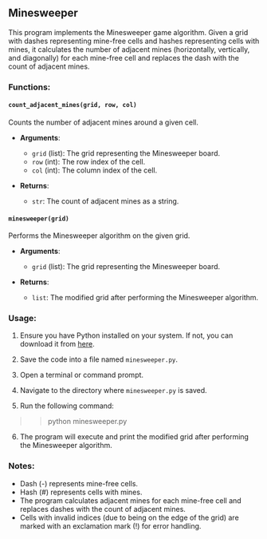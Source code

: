 ## Minesweeper

This program implements the Minesweeper game algorithm. Given a grid with dashes representing mine-free cells and hashes representing cells with mines, it calculates the number of adjacent mines (horizontally, vertically, and diagonally) for each mine-free cell and replaces the dash with the count of adjacent mines.

### Functions:

#### `count_adjacent_mines(grid, row, col)`
Counts the number of adjacent mines around a given cell.

- **Arguments**:
  - `grid` (list): The grid representing the Minesweeper board.
  - `row` (int): The row index of the cell.
  - `col` (int): The column index of the cell.

- **Returns**:
  - `str`: The count of adjacent mines as a string.

#### `minesweeper(grid)`
Performs the Minesweeper algorithm on the given grid.

- **Arguments**:
  - `grid` (list): The grid representing the Minesweeper board.

- **Returns**:
  - `list`: The modified grid after performing the Minesweeper algorithm.

### Usage:

1. Ensure you have Python installed on your system. If not, you can download it from [here](https://www.python.org/downloads/).

2. Save the code into a file named `minesweeper.py`.

3. Open a terminal or command prompt.

4. Navigate to the directory where `minesweeper.py` is saved.

5. Run the following command:

>>python minesweeper.py

6. The program will execute and print the modified grid after performing the Minesweeper algorithm.

### Notes:
- Dash (-) represents mine-free cells.
- Hash (#) represents cells with mines.
- The program calculates adjacent mines for each mine-free cell and replaces dashes with the count of adjacent mines.
- Cells with invalid indices (due to being on the edge of the grid) are marked with an exclamation mark (!) for error handling.

